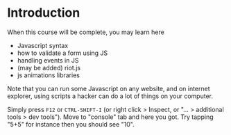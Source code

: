 # Introduction

When this course will be complete, you may learn
here

* Javascript syntax
* how to validate a form using JS
* handling events in JS
* (may be added) riot.js
* js animations libraries

Note that you can run some Javascript on any
website, and on internet explorer, using scripts
a hacker can do a lot of things on your computer.

Simply press ``F12`` or
`CTRL-SHIFT-I` (or right click > Inspect,
or "... > additional tools > dev tools"). Move to
"console" tab and here you got. Try tapping "5+5" for
instance then you should see "10".